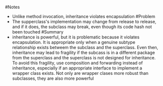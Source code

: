 #Notes
- Unlike method invocation, inheritance violates encapsulation
#Problem
- The supperclass's implementation may change from release to release, and if it does, the subclass may break, even though its code hash not been touched
#Summary
- inheritance is powerful, but it is problematic because it violates encapsulation. It is appropriate only when a genuine subtype relationship exists betweem the subclass and the superclass. Even then, inheritance may lead to fragility if the subcass is in a different package from the superclass and the superclass is not designed for inheritance. To avoid this fragility, use composition and forwarding instead of inheritance, especially if an appropriate interface to implement a wrapper class exists. Not only are wrapper clases more robust than subclasses, they are also more powerful


